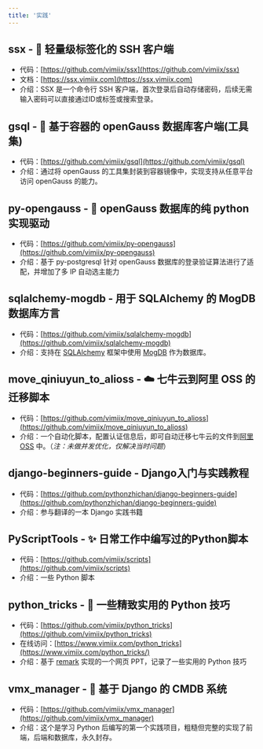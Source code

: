 ```yaml
---
title: '实践'
---
```


## ssx - 🦅 轻量级标签化的 SSH 客户端

- 代码：[https://github.com/vimiix/ssx](https://github.com/vimiix/ssx)
- 文档：[https://ssx.vimiix.com](https://ssx.vimiix.com)
- 介绍：SSX 是一个命令行 SSH 客户端，首次登录后自动存储密码，后续无需输入密码可以直接通过ID或标签或搜索登录。

## gsql - 🔨 基于容器的 openGauss 数据库客户端(工具集)

- 代码：[https://github.com/vimiix/gsql](https://github.com/vimiix/gsql)
- 介绍：通过将 openGauss 的工具集封装到容器镜像中，实现支持从任意平台访问 openGauss 的能力。

## py-opengauss - 🛵 openGauss 数据库的纯 python 实现驱动

- 代码：[https://github.com/vimiix/py-opengauss](https://github.com/vimiix/py-opengauss)
- 介绍：基于 py-postgresql 针对 openGauss 数据库的登录验证算法进行了适配，并增加了多 IP 自动选主能力

## sqlalchemy-mogdb - 用于 SQLAlchemy 的 MogDB 数据库方言

- 代码：[https://github.com/vimiix/sqlalchemy-mogdb](https://github.com/vimiix/sqlalchemy-mogdb)
- 介绍：支持在 [SQLAlchemy](https://www.sqlalchemy.org/) 框架中使用 [MogDB](https://www.mogdb.io/) 作为数据库。

## move_qiniuyun_to_alioss - ☁️ 七牛云到阿里 OSS 的迁移脚本

- 代码：[https://github.com/vimiix/move_qiniuyun_to_alioss](https://github.com/vimiix/move_qiniuyun_to_alioss)
- 介绍：一个自动化脚本，配置认证信息后，即可自动迁移七牛云的文件到[阿里 OSS](https://www.aliyun.com/product/oss) 中。（*注：未做并发优化，仅解决当时问题*）

## django-beginners-guide - Django入门与实践教程

- 代码：[https://github.com/pythonzhichan/django-beginners-guide](https://github.com/pythonzhichan/django-beginners-guide)
- 介绍：参与翻译的一本 Django 实践书籍

## PyScriptTools - ✨ 日常工作中编写过的Python脚本

- 代码：[https://github.com/vimiix/scripts](https://github.com/vimiix/scripts)
- 介绍：一些 Python 脚本

## python_tricks - 🐍 一些精致实用的 Python 技巧

- 代码：[https://github.com/vimiix/python_tricks](https://github.com/vimiix/python_tricks)
- 在线访问：[https://www.vimiix.com/python_tricks](https://www.vimiix.com/python_tricks/)
- 介绍：基于 [remark](https://github.com/gnab/remark) 实现的一个网页 PPT，记录了一些实用的 Python 技巧

## vmx_manager - 👮 基于 Django 的 CMDB 系统

- 代码：[https://github.com/vimiix/vmx_manager](https://github.com/vimiix/vmx_manager)
- 介绍：这个是学习 Python 后编写的第一个实践项目，粗糙但完整的实现了前端，后端和数据库，永久封存。
